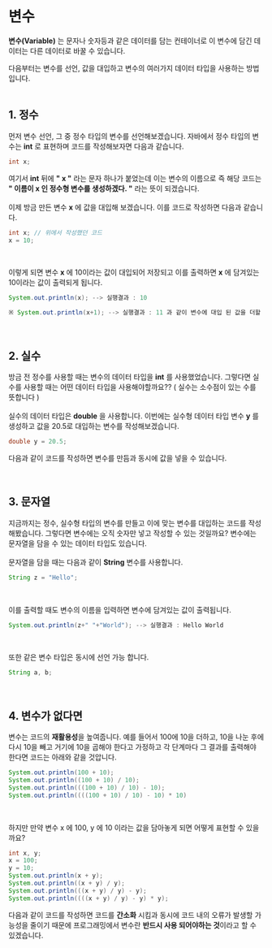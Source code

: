 # **변수**
**변수(Variable)** 는 문자나 숫자등과 같은 데이터를 담는 컨테이너로 이 변수에 담긴 데이터는 다른 데이터로 바꿀 수 있습니다.

다음부터는 변수를 선언, 값을 대입하고 변수의 여러가지 데이터 타입을 사용하는 방법입니다. <br><br>

## **1. 정수**

먼저 변수 선언, 그 중 정수 타입의 변수를 선언해보겠습니다. 자바에서 정수 타입의 변수는 **int** 로 표현하며 코드를 작성해보자면 다음과 같습니다. <br>
```java
int x;
```

여기서 **int** 뒤에 **" x "** 라는 문자 하나가 붙었는데 이는 변수의 이름으로 즉 해당 코드는 **" 이름이 x 인 정수형 변수를 생성하겠다. "** 라는 뜻이 되겠습니다. <br><br>
이제 방금 만든 변수 **x** 에 값을 대입해 보겠습니다. 이를 코드로 작성하면 다음과 같습니다. <br>
```java
int x; // 위에서 작성했던 코드  
x = 10;
``` 
<br>

이렇게 되면 변수 **x** 에 10이라는 값이 대입되어 저장되고 이를 출력하면 **x** 에 담겨있는 10이라는 값이 출력되게 됩니다. <br>
```java
System.out.println(x); --> 실행결과 : 10

※ System.out.println(x+1); --> 실행결과 : 11 과 같이 변수에 대입 된 값을 더할 수도 있습니다.
```
<br>

## **2. 실수**
방금 전 정수를 사용할 때는 변수의 데이터 타입을 **int** 를 사용했었습니다. 그렇다면 실수를 사용할 때는 어떤 데이터 타입을 사용해야할까요?? ( 실수는 소수점이 있는 수를 뜻합니다 ) <br><br>
실수의 데이터 타입은 **double** 을 사용합니다. 이번에는 실수형 데이터 타입 변수 **y** 를 생성하고 값을 20.5로 대입하는 변수를 작성해보겠습니다. <br>
```java
double y = 20.5;
```
다음과 같이 코드를 작성하면 변수를 만듬과 동시에 값을 넣을 수 있습니다.

<br>

## **3. 문자열**
지금까지는 정수, 실수형 타입의 변수를 만들고 이에 맞는 변수를 대입하는 코드를 작성해봤습니다. 그렇다면 변수에는 오직 숫자만 넣고 작성할 수 있는 것일까요? 변수에는 문자열을 담을 수 있는 데이터 타입도 있습니다. <br><br>
문자열을 담을 때는 다음과 같이 **String** 변수를 사용합니다.  
```java
String z = "Hello";
``` 
<br>

이를 출력할 때도 변수의 이름을 입력하면 변수에 담겨있는 값이 출력됩니다.  
```java
System.out.println(z+" "+"World"); --> 실행결과 : Hello World
``` 
<br>

또한 같은 변수 타입은 동시에 선언 가능 합니다.  
```java
String a, b;
```
<br>

## **4. 변수가 없다면**
변수는 코드의 **재활용성**을 높여줍니다. 예를 들어서 100에 10을 더하고, 10을 나눈 후에 다시 10을 빼고 거기에 10을 곱해야 한다고 가정하고 각 단계마다 그 결과를 출력해야 한다면 코드는 아래와 같을 것압니다. <br>
```java
System.out.println(100 + 10);
System.out.println((100 + 10) / 10); 
System.out.println(((100 + 10) / 10) - 10); 
System.out.println((((100 + 10) / 10) - 10) * 10)
``` 
<br>

하지만 만약 변수 x 에 100, y 에 10 이라는 값을 담아놓게 되면 어떻게 표현할 수 있을까요? <br>
```java
int x, y; 
x = 100; 
y = 10; 
System.out.println(x + y); 
System.out.println((x + y) / y);  
System.out.println(((x + y) / y) - y);  
System.out.println((((x + y) / y) - y) * y);
```
다음과 같이 코드를 작성하면 코드를 **간소화** 시킴과 동시에 코드 내의 오류가 발생할 가능성을 줄이기 때문에 프로그래밍에서 변수란 **반드시 사용 되어야하는 것**이라고 할 수 있겠습니다. 
